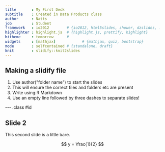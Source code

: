 ```yaml
---
title       : My First Deck
subtitle    : Created in Data Products class
author      : Natts
job         : Student
framework   : io2012        # {io2012, html5slides, shower, dzslides, ...}
highlighter : highlight.js  # {highlight.js, prettify, highlight}
hitheme     : tomorrow      # 
widgets     : [mathjax]            # {mathjax, quiz, bootstrap}
mode        : selfcontained # {standalone, draft}
knit        : slidify::knit2slides
---
```


## Making a slidify file

1. Use author("folder name") to start the slides
2. This will ensure the correct files and folders etc are present
2. Write using R Markdown
3. Use an empty line followed by three dashes to separate slides!

--- .class #id 

## Slide 2

This second slide is a little bare.

$$
y = \frac{1}{2}
$$


